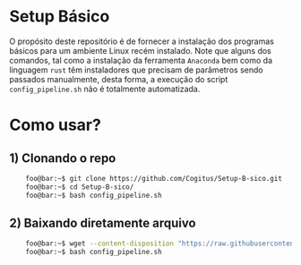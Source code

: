 # Setup Básico
O propósito deste repositório é de fornecer a instalação dos programas básicos para um ambiente Linux recém instalado. Note que alguns dos comandos, tal como a instalação da ferramenta ```Anaconda``` bem como da linguagem ```rust``` têm instaladores que precisam de parâmetros sendo passados manualmente, desta forma, a execução do script ```config_pipeline.sh``` não é totalmente automatizada.

# Como usar?

## 1) Clonando o repo
```bash
    foo@bar:~$ git clone https://github.com/Cogitus/Setup-B-sico.git
    foo@bar:~$ cd Setup-B-sico/
    foo@bar:~$ bash config_pipeline.sh
```

## 2) Baixando diretamente arquivo
```bash
    foo@bar:~$ wget --content-disposition "https://raw.githubusercontent.com/Cogitus/Setup-B-sico/main/config_pipeline.sh"
    foo@bar:~$ bash config_pipeline.sh
```